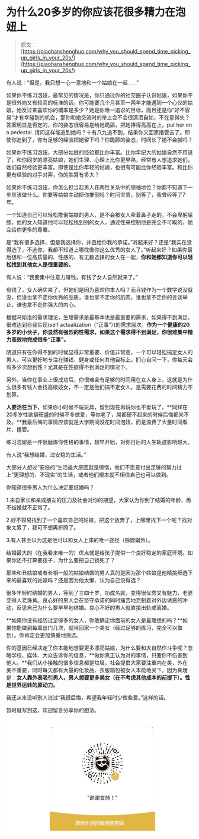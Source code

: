 # 为什么20多岁的你应该花很多精力在泡妞上

> 原文：[https://piaohanshenghuo.com/why_you_should_spend_time_picking_up_girls_in_your_20s/](https://piaohanshenghuo.com/why_you_should_spend_time_picking_up_girls_in_your_20s/)

有人说：“但是，我只想一心一意地和一个姑娘在一起……”

如果你不练习泡妞，最常见的情况是，你只通过你的社交圈子认识姑娘，如果你不是很外向又有较高的标准的话，你可能要几个月甚至一两年才能遇到一个心仪的姑娘，她反过来喜欢你的概率是多少？她是你唯一追求的目标，而且还是你“好不容易”才有幸碰到的机会，那你和她交流时的举止会不会很潇洒自如，不在意得失？答案明显是否定的，你的姿态很容易是给她跪舔，把她捧得高高在上，put her on a pedestal. 请问这样能追到她吗？十有八九追不到，结果你又回家撸管去了。即使你追到了，你有足够的经验把她留下吗？你跪舔的姿态，时间长了她不会腻吗？

如果你不练习泡妞，大部分姑娘的经验都比你丰富。比你年纪大的姑娘自然不用说了，和你同岁的漂亮姑娘，她们生理、心理上比你更早熟，经常有人想追求她们，她们自然经验更丰富。即使是比你年轻的姑娘，也很有可能比你经验丰富。和比你更有经验的对手对弈，你的胜算有多大？

如果你不练习泡妞，你怎么担当起男人在两性关系中的领袖地位？你都不知道下一步应该做什么。你要等姑娘主动把你推倒吗？时间宝贵，别等了，我曾经等了7年。

一个知道自己可以轻松推倒姑娘的男人，是不会被女人牵着鼻子走的，不会卑躬屈膝，他的女人知道他可以轻松找到别的女人，通过性来控制他是完全不可取的，她会给你更多的尊重。

是“我有很多选择，但是我选择你，并且给你我的承诺。”听起来好？还是“我实在没得选了，不选你，我都不知道上哪找像你这么优秀的女人了。”听起来好？如果你最后想和一位高质量的、性感的、有无数选择的女人在一起，**你和她都知道你可以轻松找到其他女人是很重要的。**

有人说：“我要集中注意力赚钱，有钱了女人自然就来了。”

有钱了，女人确实来了，但她们是因为喜欢你本人吗？而且钱作为一个数字说没就没，但谁也拿不走你优秀的品质，谁也拿不走你的肌肉，谁也拿不走你的言谈举止，谁也拿不走你强大的内心。

根据马斯洛的需求理论，生理需求是最基本也是最重要的需求，如果得不到满足，很难达到自我实现(self actualization（“正事”）)的需求层次。**作为一个健康的20多岁的小伙子，你显然有强烈的性需求，如果这个需求得不到满足，你很难集中精力高效地完成很多“正事”。**

阴道只有在你得不到的时候显得非常重要、价值非常高，一个可以轻松搞定女人的男人，可以更好地专注在赚钱、健身或任何其他目标上。扪心自问一下，你每天会有多少次想到性？尤其是在性欲得不到满足的情况下。

另外，当你在事业上很成功后，你很难会有足够的时间用在女人身上，这就是为什么很多有钱人会找高级妓女，不一定是他们搞不定女人，是需要花费的时间精力不划算。

**人要活在当下**，如果你小时候不玩玩具，留到现在再玩你也不爱玩了。**同样在20多岁性欲最旺盛的时候不多做爱，等你老了，屌都硬不起来的时候后悔都来不及。**我最后悔的事情应该就是大学期间没花时间泡妞，而是浪费了大量时间看片、撸管。

练习泡妞是一件很磨炼你性格的事情，越早开始，对你日后的人生轨迹影响越大。

有人说“我想结婚，过安稳的生活。”

大部分人想过“安稳的”生活最大原因就是懒惰，他们不愿意付出足够的努力过上“更理想的、不现实”的生活，或者他们根本就不相信自己也可以做到。

你知道很多男人为什么决定要结婚吗？

1.来自家长和亲戚朋友的压力及社会对你的期望，大家认为你到了结婚的年龄，再不结婚就不正常了。

2.好不容易找到了一个喜欢自己的姑娘，把这个放弃了，上哪里找下一个呢？找对象太累了，我可不想再折腾了。

3.有人甚至以为这是他可以和女人上床的唯一途径（除嫖娼外）。

结婚最大的（在我看来唯一的）优点就是给孩子提供一个良好稳定的家庭环境。如果你还不打算要孩子，为什么要把自己锁死了？

那些和丑姑娘或者长相一般的姑娘结婚的男人真的是因为那个姑娘是他精挑细选下来的最喜欢的姑娘吗？还是因为他太懒、认为自己没得选？

很多年轻时结婚的男人，等到了三四十岁，功成名就，变得很优秀又有魅力，老婆变得人老珠黄。良心好的男人会在坚守承诺的同时痛苦地克制着对外边诱惑的冲动，反思自己为什么要早早地结婚。良心不好的男人就直接出轨或离婚。

**如果你没有经历过足够多的女人，你敢确定你面前的女人是最理想的吗？**如果你能做到每周出门几次，就带回家一个美女（经过足够的练习，完全可以做到）。你肯定会更加慎重地筛选。

你的基因已经决定了你本能地想要更多漂亮姑娘，为什么要和大自然作斗争呢？忽略学校、媒体、大众告诉你的信息，**做你真正认为对的事情，只要你不伤害到他人。**我们从小接触的很多信息都是垃圾，社会提倡大家要注重内在美，外在美不重要，同时每天都有大量的化妆品、衣服箱包被女人本能地买下。因为真理是：**女人靠外表吸引男人，男人想要更多美女（在不考虑其他成本的前提下）。性是世界运转的原动力。**

我还从来没听别人说过“我很后悔，希望我年轻时少做些爱。”这样的话。

暂时就写到这，欢迎留言分享你的想法。

![](img/696a8c912c55fecdb0b84694a77aa75f.png)

